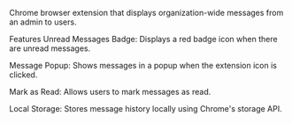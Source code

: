 Chrome browser extension that displays organization-wide messages from an admin to users. 

Features
Unread Messages Badge: Displays a red badge icon when there are unread messages.

Message Popup: Shows messages in a popup when the extension icon is clicked.

Mark as Read: Allows users to mark messages as read.

Local Storage: Stores message history locally using Chrome's storage API.

